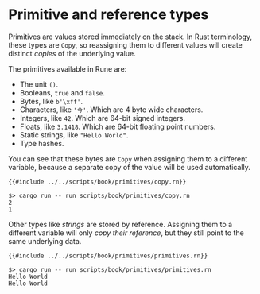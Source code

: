 # Primitive and reference types

Primitives are values stored immediately on the stack. In Rust terminology,
these types are `Copy`, so reassigning them to different values will create
distinct *copies* of the underlying value.

The primitives available in Rune are:

* The unit `()`.
* Booleans, `true` and `false`.
* Bytes, like `b'\xff'`.
* Characters, like `'今'`. Which are 4 byte wide characters.
* Integers, like `42`. Which are 64-bit signed integers.
* Floats, like `3.1418`. Which are 64-bit floating point numbers.
* Static strings, like `"Hello World"`.
* Type hashes.

You can see that these bytes are `Copy` when assigning them to a different
variable, because a separate copy of the value will be used automatically.

```rune
{{#include ../../scripts/book/primitives/copy.rn}}
```

```text
$> cargo run -- run scripts/book/primitives/copy.rn
2
1
```

Other types like *strings* are stored by reference. Assigning them to a
different variable will only *copy their reference*, but they still point to the
same underlying data.

```rune
{{#include ../../scripts/book/primitives/primitives.rn}}
```

```text
$> cargo run -- run scripts/book/primitives/primitives.rn
Hello World
Hello World
```
